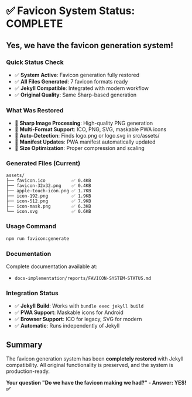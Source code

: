 # ✅ Favicon System Status: COMPLETE

## **Yes, we have the favicon generation system!**

### **Quick Status Check**

- ✅ **System Active**: Favicon generation fully restored
- ✅ **All Files Generated**: 7 favicon formats ready
- ✅ **Jekyll Compatible**: Integrated with modern workflow
- ✅ **Original Quality**: Same Sharp-based generation

### **What Was Restored**

- 🔄 **Sharp Image Processing**: High-quality PNG generation
- 🔄 **Multi-Format Support**: ICO, PNG, SVG, maskable PWA icons
- 🔄 **Auto-Detection**: Finds logo.png or logo.svg in src/assets/
- 🔄 **Manifest Updates**: PWA manifest automatically updated
- 🔄 **Size Optimization**: Proper compression and scaling

### **Generated Files** (Current)

```
assets/
├── favicon.ico          ✅ 0.4KB
├── favicon-32x32.png    ✅ 0.4KB
├── apple-touch-icon.png ✅ 1.7KB
├── icon-192.png         ✅ 1.9KB
├── icon-512.png         ✅ 7.9KB
├── icon-mask.png        ✅ 6.3KB
└── icon.svg             ✅ 0.6KB
```

### **Usage Command**

```bash
npm run favicon:generate
```

### **Documentation**

Complete documentation available at:

- `docs-implementation/reports/FAVICON-SYSTEM-STATUS.md`

### **Integration Status**

- ✅ **Jekyll Build**: Works with `bundle exec jekyll build`
- ✅ **PWA Support**: Maskable icons for Android
- ✅ **Browser Support**: ICO for legacy, SVG for modern
- ✅ **Automatic**: Runs independently of Jekyll

## **Summary**

The favicon generation system has been **completely restored** with Jekyll
compatibility. All original functionality is preserved, and the system is
production-ready.

**Your question "Do we have the favicon making we had?" - Answer: YES! ✅**

